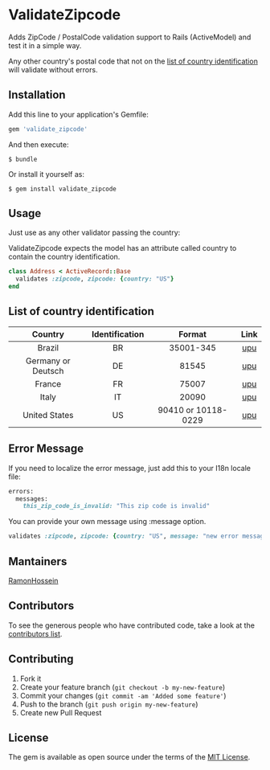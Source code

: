 # ValidateZipcode

Adds ZipCode / PostalCode validation support to Rails (ActiveModel) and test it in a simple way.

Any other country's postal code that not on the [list of country identification](https://github.com/RamonHossein/validate_zipcode#list-of-country-identification) will validate without errors.

## Installation

Add this line to your application's Gemfile:

```ruby
gem 'validate_zipcode'
```

And then execute:

    $ bundle

Or install it yourself as:

    $ gem install validate_zipcode

## Usage

Just use as any other validator passing the country:

ValidateZipcode expects the model has an attribute called country to contain the country identification.

```ruby
class Address < ActiveRecord::Base
  validates :zipcode, zipcode: {country: "US"}
end
```

## List of country identification

| Country | Identification | Format | Link |
|:-------:|:------------:|:-----------:|:-----------:|
| Brazil | BR | 35001-345 | [upu](http://www.upu.int/fileadmin/documentsFiles/activities/addressingUnit/braEn.pdf) |
| Germany or Deutsch | DE | 81545 | [upu](http://www.upu.int/fileadmin/documentsFiles/activities/addressingUnit/deuEn.pdf) |
| France | FR | 75007 | [upu](http://www.upu.int/fileadmin/documentsFiles/activities/addressingUnit/fraEn.pdf) |
| Italy | IT | 20090 | [upu](http://www.upu.int/fileadmin/documentsFiles/activities/addressingUnit/itaEn.pdf) |
| United States | US | 90410 or 10118-0229 | [upu](http://www.upu.int/fileadmin/documentsFiles/activities/addressingUnit/usaEn.pdf) |

## Error Message

If you need to localize the error message, just add this to your I18n locale file:

```ruby
errors:
  messages:
    this_zip_code_is_invalid: "This zip code is invalid"
```

You can provide your own message using :message option.

```ruby
validates :zipcode, zipcode: {country: "US", message: "new error message"}
```

## Mantainers

[RamonHossein](https://github.com/RamonHossein)

## Contributors

To see the generous people who have contributed code, take a look at the [contributors list](http://github.com/RamonHossein/validate_zipcode/contributors).

## Contributing

1. Fork it
2. Create your feature branch (`git checkout -b my-new-feature`)
3. Commit your changes (`git commit -am 'Added some feature'`)
4. Push to the branch (`git push origin my-new-feature`)
5. Create new Pull Request

## License

The gem is available as open source under the terms of the [MIT License](http://opensource.org/licenses/MIT).
